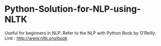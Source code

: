 # Python-Solution-for-NLP-using-NLTK
Useful for beginners in NLP.
Refer to the NLP with Python Book by O'Reilly.
Link : http://www.nltk.org/book
